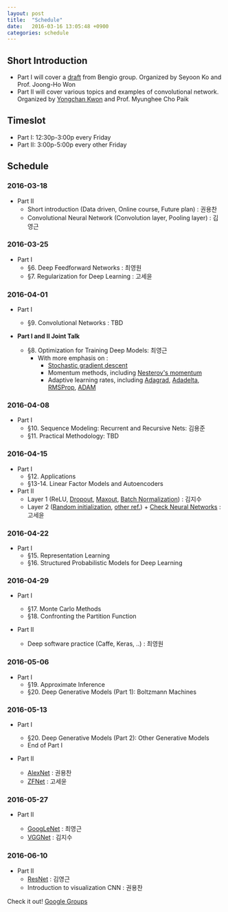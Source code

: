 ```yaml
---
layout: post
title:  "Schedule"
date:   2016-03-16 13:05:48 +0900
categories: schedule
---
```

## Short Introduction

* Part I will cover a [draft](http://www.deeplearningbook.org/) from Bengio group. Organized by Seyoon Ko and Prof. Joong-Ho Won
* Part II will cover various topics and examples of convolutional network. Organized by [Yongchan Kwon](ykwon0407.github.io) and Prof. Myunghee Cho Paik

## Timeslot

* Part I: 12:30p-3:00p every Friday
* Part II: 3:00p-5:00p every other Friday


## Schedule

### 2016-03-18

* Part II
    - Short introduction (Data driven, Online course, Future plan) : 권용찬
    - Convolutional Neural Network (Convolution layer, Pooling layer) : 김영근

### 2016-03-25

* Part I
    * §6. Deep Feedforward Networks : 최영원
    * §7. Regularization for Deep Learning : 고세윤

### 2016-04-01

* Part I 
    * §9. Convolutional Networks : TBD

* __Part I and II Joint Talk__
    * §8. Optimization for Training Deep Models: 최영근
        * With more emphasis on :
            * [Stochastic gradient descent](https://github.com/cs231n/cs231n.github.io/blob/master/neural-networks-3.md#sgd)
            * Momentum methods, including [Nesterov's momentum](http://arxiv.org/pdf/1212.0901v2.pdf)
            * Adaptive learning rates, including [Adagrad](http://jmlr.org/papers/v12/duchi11a.html), [Adadelta](http://arxiv.org/abs/1212.5701), [RMSProp](http://www.cs.toronto.edu/~tijmen/csc321/slides/lecture_slides_lec6.pdf), [ADAM](http://arxiv.org/abs/1412.6980) 

### 2016-04-08 

* Part I
    * §10. Sequence Modeling: Recurrent and Recursive Nets: 김용준
    * §11. Practical Methodology: TBD

### 2016-04-15

* Part I
    * §12. Applications
    * §13-14. Linear Factor Models and Autoencoders
* Part II
    - Layer 1 (ReLU, [Dropout](https://www.cs.toronto.edu/~hinton/absps/JMLRdropout.pdf), [Maxout](http://jmlr.csail.mit.edu/proceedings/papers/v28/goodfellow13.pdf), [Batch Normalization](http://arxiv.org/abs/1502.03167)) : 김지수
    - Layer 2 ([Random initialization](http://jmlr.org/proceedings/papers/v9/glorot10a/glorot10a.pdf), [other ref.](http://arxiv.org/abs/1502.01852)) + [Check Neural Networks](https://github.com/cs231n/cs231n.github.io/blob/master/neural-networks-3.md#baby) : 고세윤

### 2016-04-22
* Part I
    * §15. Representation Learning
    * §16. Structured Probabilistic Models for Deep Learning

### 2016-04-29
* Part I
    * §17. Monte Carlo Methods
    * §18. Confronting the Partition Function

* Part II
    - Deep software practice (Caffe, Keras, ..) : 최영원
 
### 2016-05-06
* Part I
    * §19. Approximate Inference
    * §20. Deep Generative Models (Part 1): Boltzmann Machines

### 2016-05-13

* Part I
    * §20. Deep Generative Models (Part 2): Other Generative Models
    * End of Part I
    
* Part II
    - [AlexNet](http://papers.nips.cc/paper/4824-imagenet-classification-with-deep-convolutional-neural-networks.pdf) : 권용찬
    - [ZFNet](http://arxiv.org/abs/1311.2901) : 고세윤

### 2016-05-27

* Part II

    - [GoogLeNet](http://arxiv.org/abs/1409.4842) : 최영근
    - [VGGNet](http://www.robots.ox.ac.uk/~vgg/research/very_deep/) : 김지수
 
### 2016-06-10
* Part II
    - [ResNet](http://arxiv.org/abs/1512.03385) : 김영근
    - Introduction to visualization CNN : 권용찬

Check it out! [Google Groups](https://groups.google.com/forum/#!forum/deep-reading-club)


